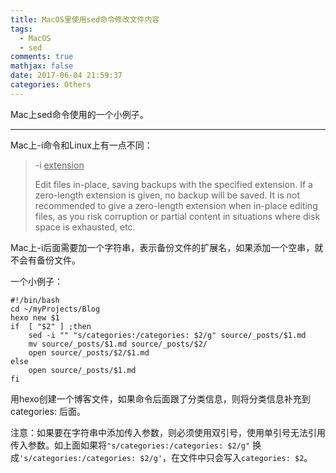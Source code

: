 ```yaml
---
title: MacOS里使用sed命令修改文件内容
tags:
  - MacOS
  - sed
comments: true
mathjax: false
date: 2017-06-04 21:59:37
categories: Others
---
```


Mac上sed命令使用的一个小例子。

<!-- more -->

---

Mac上-i命令和Linux上有一点不同：

>-i <u>extension</u>
>
>Edit files in-place, saving backups with the specified extension.  If a zero-length extension  is given, no backup will be saved.  It is not recommended to give a zero-length extension when  in-place editing files, as you risk corruption or partial content in situations where disk space is exhausted, etc.

Mac上-i后面需要加一个字符串，表示备份文件的扩展名，如果添加一个空串，就不会有备份文件。

一个小例子：

```shell
#!/bin/bash
cd ~/myProjects/Blog
hexo new $1
if  [ "$2" ] ;then 
    sed -i "" "s/categories:/categories: $2/g" source/_posts/$1.md
    mv source/_posts/$1.md source/_posts/$2/
    open source/_posts/$2/$1.md
else
    open source/_posts/$1.md
fi
```

用hexo创建一个博客文件，如果命令后面跟了分类信息，则将分类信息补充到categories: 后面。

注意：如果要在字符串中添加传入参数，则必须使用双引号，使用单引号无法引用传入参数。如上面如果将`"s/categories:/categories: $2/g"` 换成`'s/categories:/categories: $2/g'`，在文件中只会写入`categories: $2`。